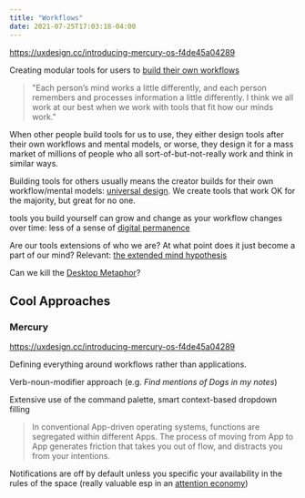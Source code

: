 ```yaml
---
title: "Workflows"
date: 2021-07-25T17:03:18-04:00
---
```


https://uxdesign.cc/introducing-mercury-os-f4de45a04289

Creating modular tools for users to [build their own workflows](https://thesephist.com/posts/tools/)

> "Each person’s mind works a little differently, and each person remembers and processes information a little differently. I think we all work at our best when we work with tools that fit how our minds work."

When other people build tools for us to use, they either design tools after their own workflows and mental models, or worse, they design it for a mass market of millions of people who all sort-of-but-not-really work and think in similar ways.

Building tools for others usually means the creator builds for their own workflow/mental models: [universal design](thoughts/books/design-justice.md). We create tools that work OK for the majority, but great for no one.

tools you build yourself can grow and change as your workflow changes over time: less of a sense of [digital permanence](thoughts/digital-permanence.md)

Are our tools extensions of who we are? At what point does it just become a part of our mind? Relevant: [the extended mind hypothesis](thoughts/extended-mind.md)

Can we kill the [Desktop Metaphor](https://uxdesign.cc/the-desktop-metaphor-must-die-676fbb34afdb)?

## Cool Approaches
### Mercury
https://uxdesign.cc/introducing-mercury-os-f4de45a04289

Defining everything around workflows rather than applications.

Verb-noun-modifier approach (e.g. *Find mentions of Dogs in my notes*)

Extensive use of the command palette, smart context-based dropdown filling

>In conventional App-driven operating systems, functions are segregated within different Apps. The process of moving from App to App generates friction that takes you out of flow, and distracts you from your intentions.

Notifications are off by default unless you specific your availability in the rules of the space (really valuable esp in an [attention economy](thoughts/attention-economy.md))


